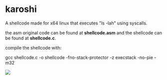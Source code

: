 # karoshi
A shellcode made for x64 linux that executes "ls -lah" using syscalls.

the asm original code can be found at **shellcode.asm** and the shellcode can be found at **shellcode.c**.

compile the shellcode with:

gcc shellcode.c -o shellcode -fno-stack-protector -z execstack -no-pie -m32

<img src="https://i.imgur.com/QDdFjsC.png" />
